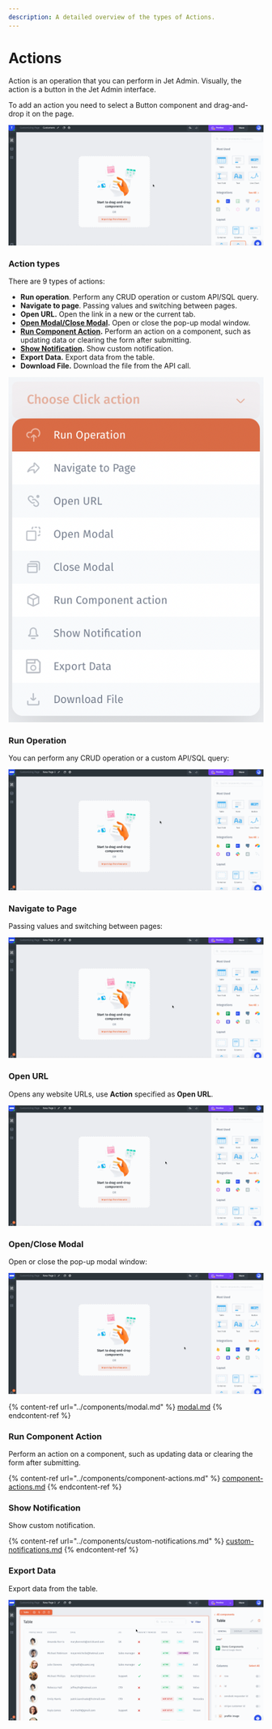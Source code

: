 ```yaml
---
description: A detailed overview of the types of Actions.
---
```


# Actions

Action is an operation that you can perform in Jet Admin. Visually, the action is a button in the Jet Admin interface.

To add an action you need to select a Button component and drag-and-drop it on the page.

![](../../.gitbook/assets/testgif29.gif)

### Action types

There are 9 types of actions:&#x20;

* **Run operation**. Perform any CRUD operation or custom API/SQL query.&#x20;
* **Navigate to page**. Passing values and switching between pages.
* **Open URL.** Open the link in a new or the current tab.
* [**Open Modal/Close Modal**](../components/modal.md)**.** Open or close the pop-up modal window.
* [**Run Component Action**](../components/component-actions.md)**.** Perform an action on a component, such as updating data or clearing the form after submitting.
* [**Show Notification**](../components/custom-notifications.md)**.** Show custom notification.
* **Export Data.** Export data from the table.
* **Download File.** Download the file from the API call.

![](<../../.gitbook/assets/image (837).png>)

### Run Operation

You can perform any CRUD operation or a custom API/SQL query:

![](../../.gitbook/assets/testgif33.gif)

### Navigate to Page

Passing values and switching between pages:

![](../../.gitbook/assets/testgif34.gif)

### Open URL

Opens any website URLs, use **Action** specified as **Open URL**.

![](../../.gitbook/assets/testgif35.gif)

### Open/Close Modal

Open or close the pop-up modal window:

![](../../.gitbook/assets/testgif36.gif)

{% content-ref url="../components/modal.md" %}
[modal.md](../components/modal.md)
{% endcontent-ref %}

### Run Component Action

Perform an action on a component, such as updating data or clearing the form after submitting.

{% content-ref url="../components/component-actions.md" %}
[component-actions.md](../components/component-actions.md)
{% endcontent-ref %}

### Show Notification

Show custom notification.

{% content-ref url="../components/custom-notifications.md" %}
[custom-notifications.md](../components/custom-notifications.md)
{% endcontent-ref %}

### Export Data

Export data from the table.

![](../../.gitbook/assets/testgif37.gif)

